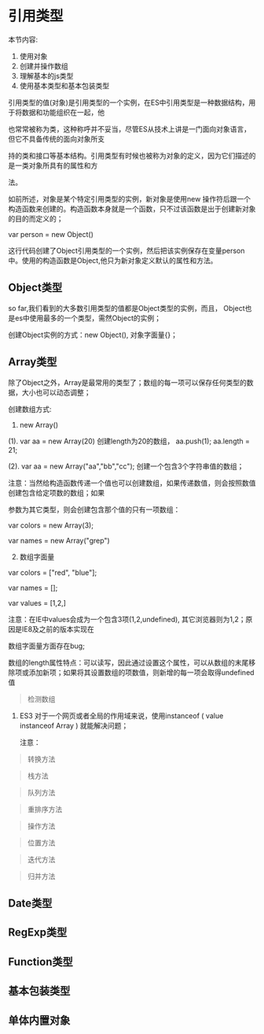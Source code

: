 # 引用类型

本节内容: 

1. 使用对象
2. 创建并操作数组
3. 理解基本的js类型
4. 使用基本类型和基本包装类型

引用类型的值(对象)是引用类型的一个实例，在ES中引用类型是一种数据结构，用于将数据和功能组织在一起，他

也常常被称为类，这种称呼并不妥当，尽管ES从技术上讲是一门面向对象语言，但它不具备传统的面向对象所支

持的类和接口等基本结构。引用类型有时候也被称为对象的定义，因为它们描述的是一类对象所具有的属性和方

法。

如前所述，对象是某个特定引用类型的实例，新对象是使用new 操作符后跟一个构造函数来创建的。构造函数本身就是一个函数，只不过该函数是出于创建新对象的目的而定义的；

var person = new Object() 

这行代码创建了Object引用类型的一个实例，然后把该实例保存在变量person中。使用的构造函数是Object,他只为新对象定义默认的属性和方法。

## Object类型

so far,我们看到的大多数引用类型的值都是Object类型的实例，而且， Object也是es中使用最多的一个类型，需然Object的实例；

创建Object实例的方式：new Object(), 对象字面量{}；

## Array类型

除了Object之外，Array是最常用的类型了；数组的每一项可以保存任何类型的数据，大小也可以动态调整；

创建数组方式:

1.  new Array()

   (1).  var aa =  new Array(20) 创建length为20的数组， aa.push(1); aa.length = 21;

   (2).  var aa = new Array("aa","bb","cc"); 创建一个包含3个字符串值的数组；

   注意：当然给构造函数传递一个值也可以创建数组，如果传递数值，则会按照数值创建包含给定项数的数组；如果

   参数为其它类型，则会创建包含那个值的只有一项数组：

   var colors = new Array(3);

   var names = new Array("grep")

2.  数组字面量

   var colors = ["red", "blue"];

   var names = [];

   var values = [1,2,] 

   注意：在IE中values会成为一个包含3项(1,2,undefined), 其它浏览器则为1,2；原因是IE8及之前的版本实现在

   数组字面量方面存在bug;

   数组的length属性特点：可以读写，因此通过设置这个属性，可以从数组的末尾移除项或添加新项；如果将其设置数组的项数值，则新增的每一项会取得undefined值

> 检测数组

1. ES3 对于一个网页或者全局的作用域来说，使用instanceof ( value instanceof Array ) 就能解决问题；

   注意：

> 转换方法

> 栈方法

> 队列方法

> 重排序方法

> 操作方法

> 位置方法

> 迭代方法

> 归并方法 









## Date类型

## RegExp类型

## Function类型

## 基本包装类型

## 单体内置对象